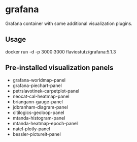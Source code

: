 # grafana
Grafana container with some additional visualization plugins.

## Usage
docker run -d -p 3000:3000 flaviostutz/grafana:5.1.3

## Pre-installed visualization panels
  * grafana-worldmap-panel
  * grafana-piechart-panel
  * petrslavotinek-carpetplot-panel
  * neocat-cal-heatmap-panel
  * briangann-gauge-panel
  * jdbranham-diagram-panel
  * citilogics-geoloop-panel
  * mtanda-histogram-panel
  * mtanda-heatmap-epoch-panel
  * natel-plotly-panel 
  * bessler-pictureit-panel
